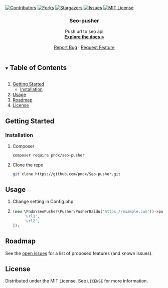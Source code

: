 <!-- PROJECT SHIELDS -->
<!--
*** I'm using markdown "reference style" links for readability.
*** Reference links are enclosed in brackets [ ] instead of parentheses ( ).
*** See the bottom of this document for the declaration of the reference variables
*** for contributors-url, forks-url, etc. This is an optional, concise syntax you may use.
*** https://www.markdownguide.org/basic-syntax/#reference-style-links
-->
[![Contributors][contributors-shield]][contributors-url]
[![Forks][forks-shield]][forks-url]
[![Stargazers][stars-shield]][stars-url]
[![Issues][issues-shield]][issues-url]
[![MIT License][license-shield]][license-url]



<h3 align="center">Seo-pusher</h3>

  <p align="center">
    Push url to seo api
    <br />
    <a href="https://github.com/pndx/Seo-pusher"><strong>Explore the docs »</strong></a>
    <br />
    <br />
    <a href="https://github.com/pndx/Seo-pusher/issues">Report Bug</a>
    ·
    <a href="https://github.com/pndx/Seo-pusher/issues">Request Feature</a>
  </p>
</p>



<!-- TABLE OF CONTENTS -->
<details open="open">
  <summary><h2 style="display: inline-block">Table of Contents</h2></summary>
  <ol>
    <li>
      <a href="#getting-started">Getting Started</a>
      <ul>
        <li><a href="#installation">Installation</a></li>
      </ul>
    </li>
    <li><a href="#usage">Usage</a></li>
    <li><a href="#roadmap">Roadmap</a></li>
    <li><a href="#license">License</a></li>
  </ol>
</details>

<!-- GETTING STARTED -->
## Getting Started

### Installation

1. Composer
   ```sh
   composer require pndx/seo-pusher
   ```
2. Clone the repo
   ```sh
   git clone https://github.com/pndx/Seo-pusher.git
   ```



<!-- USAGE EXAMPLES -->
## Usage

1. Change setting in Config.php

2. ```php
   (new \Pndx\SeoPusher\Pusher\PusherBaidu('https://example.com'))->push([
        'url1',
        'url2',
   ]);
   ``` 



<!-- ROADMAP -->
## Roadmap

See the [open issues](https://github.com/pndx/Seo-pusher/issues) for a list of proposed features (and known issues).




<!-- LICENSE -->
## License

Distributed under the MIT License. See `LICENSE` for more information.



<!-- MARKDOWN LINKS & IMAGES -->
<!-- https://www.markdownguide.org/basic-syntax/#reference-style-links -->
[contributors-shield]: https://img.shields.io/github/contributors/pndx/repo.svg?style=for-the-badge
[contributors-url]: https://github.com/pndx/Seo-pusher/graphs/contributors
[forks-shield]: https://img.shields.io/github/forks/pndx/repo.svg?style=for-the-badge
[forks-url]: https://github.com/pndx/Seo-pusher/network/members
[stars-shield]: https://img.shields.io/github/stars/pndx/repo.svg?style=for-the-badge
[stars-url]: https://github.com/pndx/Seo-pusher/stargazers
[issues-shield]: https://img.shields.io/github/issues/pndx/repo.svg?style=for-the-badge
[issues-url]: https://github.com/pndx/Seo-pusher/issues
[license-shield]: https://img.shields.io/github/license/pndx/repo.svg?style=for-the-badge
[license-url]: https://github.com/pndx/Seo-pusher/blob/main/LICENSE